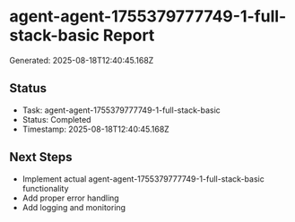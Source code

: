 # agent-agent-1755379777749-1-full-stack-basic Report

Generated: 2025-08-18T12:40:45.168Z

## Status
- Task: agent-agent-1755379777749-1-full-stack-basic
- Status: Completed
- Timestamp: 2025-08-18T12:40:45.168Z

## Next Steps
- Implement actual agent-agent-1755379777749-1-full-stack-basic functionality
- Add proper error handling
- Add logging and monitoring
